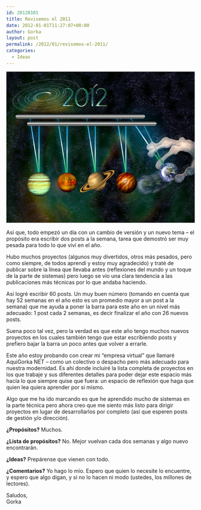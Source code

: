 ```yaml
---
id: 20120101
title: Revisemos el 2011
date: 2012-01-01T11:27:07+00:00
author: Gorka
layout: post
permalink: /2012/01/revisemos-el-2011/
categories:
  - Ideas
---
```

<img style="margin: auto;" src="/public/img/2012/01/2012-planets.jpg" alt="Feliz año nuevo" />

Así que, todo empezó un día con un cambio de versión y un nuevo tema – el propósito era escribir dos posts a la semana, tarea que demostró ser muy pesada para todo lo que viví en el año.

Hubo muchos proyectos (algunos muy divertidos, otros más pesados, pero como siempre, de todos aprendí y estoy muy agradecido) y traté de publicar sobre la línea que llevaba antes (reflexiones del mundo y un toque de la parte de sistemas) pero luego se vio una clara tendencia a las publicaciones más técnicas por lo que andaba haciendo.

Así logré escribir 60 posts. Un muy buen número (tomando en cuenta que hay 52 semanas en el año esto es un promedio mayor a un post a la semana) que me ayuda a poner la barra para este año en un nivel más adecuado: 1 post cada 2 semanas, es decir finalizar el año con 26 nuevos posts.

Suena poco tal vez, pero la verdad es que este año tengo muchos nuevos proyectos en los cuales también tengo que estar escribiendo posts y prefiero bajar la barra un poco antes que volver a errarle.

Este año estoy probando con crear mi “empresa virtual” que llamaré AquiGorka NET – como un colectivo o despacho pero más adecuado para nuestra modernidad. Es ahí donde incluiré la lista completa de proyectos en los que trabaje y sus diferentes detalles para poder dejar este espacio más hacía lo que siempre quise que fuera: un espacio de reflexión que haga que quien lea quiera aprender por si mismo.

Algo que me ha ido marcando es que he aprendido mucho de sistemas en la parte técnica pero ahora creo que me siento más listo para dirigir proyectos en lugar de desarrollarlos por completo (así que esperen posts de gestión y/o dirección).

**¿Propósitos?**
Muchos.

**¿Lista de propósitos?**
No. Mejor vuelvan cada dos semanas y algo nuevo encontrarán.

**¿Ideas?**
Prepárense que vienen con todo.

**¿Comentarios?**
Yo hago lo mío. Espero que quien lo necesite lo encuentre, y espero que algo digan, y si no lo hacen ni modo (ustedes, los millones de lectores).

Saludos,<br />
Gorka

